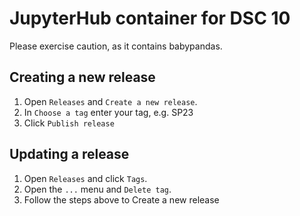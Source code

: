# JupyterHub container for DSC 10

Please exercise caution, as it contains babypandas.

## Creating a new release

1. Open `Releases` and `Create a new release`.
2. In `Choose a tag` enter your tag, e.g. SP23
3. Click `Publish release`

## Updating a release

1. Open `Releases` and click `Tags`.
2. Open the `...` menu and `Delete tag`.
3. Follow the steps above to Create a new release
